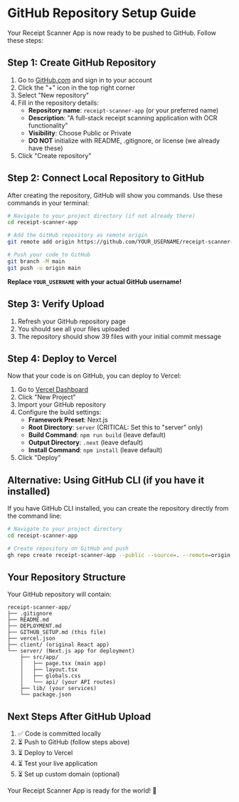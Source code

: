 # GitHub Repository Setup Guide

Your Receipt Scanner App is now ready to be pushed to GitHub. Follow these steps:

## Step 1: Create GitHub Repository

1. Go to [GitHub.com](https://github.com) and sign in to your account
2. Click the "+" icon in the top right corner
3. Select "New repository"
4. Fill in the repository details:
   - **Repository name**: `receipt-scanner-app` (or your preferred name)
   - **Description**: "A full-stack receipt scanning application with OCR functionality"
   - **Visibility**: Choose Public or Private
   - **DO NOT** initialize with README, .gitignore, or license (we already have these)
5. Click "Create repository"

## Step 2: Connect Local Repository to GitHub

After creating the repository, GitHub will show you commands. Use these commands in your terminal:

```bash
# Navigate to your project directory (if not already there)
cd receipt-scanner-app

# Add the GitHub repository as remote origin
git remote add origin https://github.com/YOUR_USERNAME/receipt-scanner-app.git

# Push your code to GitHub
git branch -M main
git push -u origin main
```

**Replace `YOUR_USERNAME` with your actual GitHub username!**

## Step 3: Verify Upload

1. Refresh your GitHub repository page
2. You should see all your files uploaded
3. The repository should show 39 files with your initial commit message

## Step 4: Deploy to Vercel

Now that your code is on GitHub, you can deploy to Vercel:

1. Go to [Vercel Dashboard](https://vercel.com/dashboard)
2. Click "New Project"
3. Import your GitHub repository
4. Configure the build settings:
   - **Framework Preset**: Next.js
   - **Root Directory**: `server` (CRITICAL: Set this to "server" only)
   - **Build Command**: `npm run build` (leave default)
   - **Output Directory**: `.next` (leave default)
   - **Install Command**: `npm install` (leave default)
5. Click "Deploy"

## Alternative: Using GitHub CLI (if you have it installed)

If you have GitHub CLI installed, you can create the repository directly from the command line:

```bash
# Navigate to your project directory
cd receipt-scanner-app

# Create repository on GitHub and push
gh repo create receipt-scanner-app --public --source=. --remote=origin --push
```

## Your Repository Structure

Your GitHub repository will contain:
```
receipt-scanner-app/
├── .gitignore
├── README.md
├── DEPLOYMENT.md
├── GITHUB_SETUP.md (this file)
├── vercel.json
├── client/ (original React app)
└── server/ (Next.js app for deployment)
    ├── src/app/
    │   ├── page.tsx (main app)
    │   ├── layout.tsx
    │   ├── globals.css
    │   └── api/ (your API routes)
    ├── lib/ (your services)
    └── package.json
```

## Next Steps After GitHub Upload

1. ✅ Code is committed locally
2. ⏳ Push to GitHub (follow steps above)
3. ⏳ Deploy to Vercel
4. ⏳ Test your live application
5. ⏳ Set up custom domain (optional)

Your Receipt Scanner App is ready for the world! 🚀
